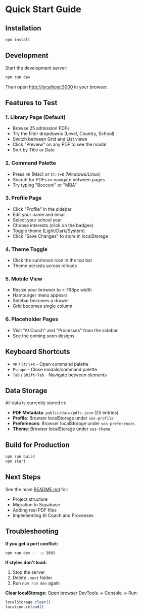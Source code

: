 # Quick Start Guide

## Installation

```bash
npm install
```

## Development

Start the development server:

```bash
npm run dev
```

Then open [http://localhost:3000](http://localhost:3000) in your browser.

## Features to Test

### 1. Library Page (Default)
- Browse 25 admission PDFs
- Try the filter dropdowns (Level, Country, School)
- Switch between Grid and List views
- Click "Preview" on any PDF to see the modal
- Sort by Title or Date

### 2. Command Palette
- Press `⌘K` (Mac) or `Ctrl+K` (Windows/Linux)
- Search for PDFs or navigate between pages
- Try typing "Bocconi" or "MBA"

### 3. Profile Page
- Click "Profile" in the sidebar
- Edit your name and email
- Select your school year
- Choose interests (click on the badges)
- Toggle theme (Light/Dark/System)
- Click "Save Changes" to store in localStorage

### 4. Theme Toggle
- Click the sun/moon icon in the top bar
- Theme persists across reloads

### 5. Mobile View
- Resize your browser to < 768px width
- Hamburger menu appears
- Sidebar becomes a drawer
- Grid becomes single column

### 6. Placeholder Pages
- Visit "AI Coach" and "Processes" from the sidebar
- See the coming soon designs

## Keyboard Shortcuts

- `⌘K` / `Ctrl+K` - Open command palette
- `Escape` - Close modals/command palette
- `Tab` / `Shift+Tab` - Navigate between elements

## Data Storage

All data is currently stored in:
- **PDF Metadata**: `public/data/pdfs.json` (25 entries)
- **Profile**: Browser localStorage under `sos-profile`
- **Preferences**: Browser localStorage under `sos-preferences`
- **Theme**: Browser localStorage under `sos-theme`

## Build for Production

```bash
npm run build
npm start
```

## Next Steps

See the main [README.md](./README.md) for:
- Project structure
- Migration to Supabase
- Adding real PDF files
- Implementing AI Coach and Processes

## Troubleshooting

**If you get a port conflict:**
```bash
npm run dev -- -p 3001
```

**If styles don't load:**
1. Stop the server
2. Delete `.next` folder
3. Run `npm run dev` again

**Clear localStorage:**
Open browser DevTools → Console → Run:
```javascript
localStorage.clear()
location.reload()
```

